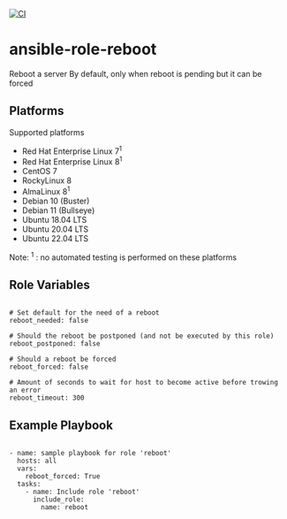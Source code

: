 [![CI](https://github.com/de-it-krachten/ansible-role-reboot/workflows/CI/badge.svg?event=push)](https://github.com/de-it-krachten/ansible-role-reboot/actions?query=workflow%3ACI)


# ansible-role-reboot

Reboot a server
By default, only when reboot is pending but it can be forced


Platforms
--------------

Supported platforms

- Red Hat Enterprise Linux 7<sup>1</sup>
- Red Hat Enterprise Linux 8<sup>1</sup>
- CentOS 7
- RockyLinux 8
- AlmaLinux 8<sup>1</sup>
- Debian 10 (Buster)
- Debian 11 (Bullseye)
- Ubuntu 18.04 LTS
- Ubuntu 20.04 LTS
- Ubuntu 22.04 LTS

Note:
<sup>1</sup> : no automated testing is performed on these platforms

Role Variables
--------------
<pre><code>
# Set default for the need of a reboot
reboot_needed: false

# Should the reboot be postponed (and not be executed by this role)
reboot_postponed: false

# Should a reboot be forced
reboot_forced: false

# Amount of seconds to wait for host to become active before trowing an error
reboot_timeout: 300
</pre></code>


Example Playbook
----------------

<pre><code>
- name: sample playbook for role 'reboot'
  hosts: all
  vars:
    reboot_forced: True
  tasks:
    - name: Include role 'reboot'
      include_role:
        name: reboot
</pre></code>
